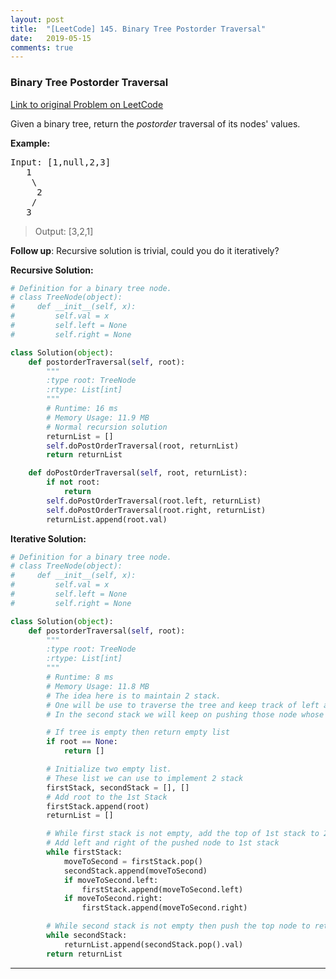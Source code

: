 ```yaml
---
layout: post
title:  "[LeetCode] 145. Binary Tree Postorder Traversal"
date:   2019-05-15
comments: true
---
```


### Binary Tree Postorder Traversal

[Link to original Problem on LeetCode](https://leetcode.com/problems/binary-tree-postorder-traversal/)

Given a binary tree, return the *postorder* traversal of its nodes' values.

**Example:**

<pre>Input: [1,null,2,3]
   1
    \
     2
    /
   3</pre>

>Output: [3,2,1]

**Follow up**: Recursive solution is trivial, could you do it iteratively?

**Recursive Solution:**

```python
# Definition for a binary tree node.
# class TreeNode(object):
#     def __init__(self, x):
#         self.val = x
#         self.left = None
#         self.right = None

class Solution(object):
    def postorderTraversal(self, root):
        """
        :type root: TreeNode
        :rtype: List[int]
        """
        # Runtime: 16 ms
        # Memory Usage: 11.9 MB
        # Normal recursion solution
        returnList = []
        self.doPostOrderTraversal(root, returnList)
        return returnList

    def doPostOrderTraversal(self, root, returnList):
        if not root:
            return
        self.doPostOrderTraversal(root.left, returnList)
        self.doPostOrderTraversal(root.right, returnList)
        returnList.append(root.val)
```

**Iterative Solution:**

```python
# Definition for a binary tree node.
# class TreeNode(object):
#     def __init__(self, x):
#         self.val = x
#         self.left = None
#         self.right = None

class Solution(object):
    def postorderTraversal(self, root):
        """
        :type root: TreeNode
        :rtype: List[int]
        """
        # Runtime: 8 ms
        # Memory Usage: 11.8 MB
        # The idea here is to maintain 2 stack.
        # One will be use to traverse the tree and keep track of left and right child
        # In the second stack we will keep on pushing those node whose child we have visited

        # If tree is empty then return empty list
        if root == None:
            return []

        # Initialize two empty list.
        # These list we can use to implement 2 stack
        firstStack, secondStack = [], []
        # Add root to the 1st Stack
        firstStack.append(root)
        returnList = []

        # While first stack is not empty, add the top of 1st stack to 2nd stack
        # Add left and right of the pushed node to 1st stack
        while firstStack:
            moveToSecond = firstStack.pop()
            secondStack.append(moveToSecond)
            if moveToSecond.left:
                firstStack.append(moveToSecond.left)
            if moveToSecond.right:
                firstStack.append(moveToSecond.right)

        # While second stack is not empty then push the top node to returnList
        while secondStack:
            returnList.append(secondStack.pop().val)
        return returnList
```

<hr><br />
